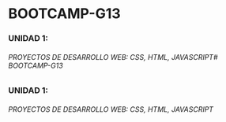 # BOOTCAMP-G13
### UNIDAD 1:
###### PROYECTOS DE DESARROLLO WEB: CSS, HTML, JAVASCRIPT# BOOTCAMP-G13
### UNIDAD 1:
###### PROYECTOS DE DESARROLLO WEB: CSS, HTML, JAVASCRIPT

